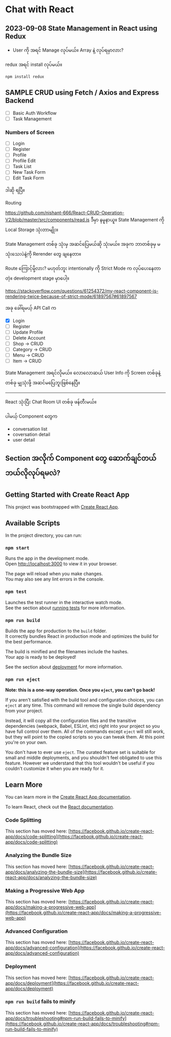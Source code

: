 # Chat with React


## 2023-09-08 State Management in React using Redux

- User ကို အရင် Manage လုပ်မယ်။ Array နဲ့ လုပ်ရမှာလား?

redux အရင် install လုပ်မယ်။

```bash
npm install redux
```


## SAMPLE CRUD using Fetch / Axios and Express Backend

- [ ] Basic Auth Workflow 
- [ ] Task Management

### Numbers of Screen

- [ ] Login
- [ ] Register
- [ ] Profile 
- [ ] Profile Edit
- [ ] Task List
- [ ] New Task Form
- [ ] Edit Task Form

ဒါဆို ရပြီ။

Routing 

https://github.com/nishant-666/React-CRUD-Operation-V2/blob/master/src/components/read.js ဒီမှာ နမူနာယူ။ State Management ကို Local Storage သုံးတာမျိုး။


State Management တစ်ခု သုံးမှ အဆင်ပြေမယ်ဆို သုံးမယ်။
အခုက ဘာတစ်ခုမှ မသုံးသေးပဲနဲ့ကို Rerender တွေ ချနေတာ။

Route ကြောင့်မို့လား?
မဟုတ်ဘူး intentionally ကို Strict Mode က လုပ်ပေးနေတာတဲ့။
development stage မှာပေါ့။

https://stackoverflow.com/questions/61254372/my-react-component-is-rendering-twice-because-of-strict-mode/61897567#61897567


အခု ခေါ်ရမယ့် API Call က

- [x] Login
- [ ] Register
- [ ] Update Profile
- [ ] Delete Account
- [ ] Shop -> CRUD
- [ ] Category -> CRUD 
- [ ] Menu -> CRUD
- [ ] Item -> CRUD

State Management အရင်လိုမယ်။
လောလောဆယ် User Info ကို Screen တစ်ခုနဲ့တစ်ခု မျှသုံးဖို့ အဆင်မပြေဘူးဖြစ်နေပြီ။

-----------------

React သုံးပြီး Chat Room UI တစ်ခု ဖန်တီးမယ်။

ပါမယ့် Component တွေက

- conversation list
- coversation detail
- user detail


## Section အလိုက် Component တွေ ဆောက်ချင်တယ် ဘယ်လိုလုပ်ရမလဲ?



## Getting Started with Create React App

This project was bootstrapped with [Create React App](https://github.com/facebook/create-react-app).

## Available Scripts

In the project directory, you can run:

### `npm start`

Runs the app in the development mode.\
Open [http://localhost:3000](http://localhost:3000) to view it in your browser.

The page will reload when you make changes.\
You may also see any lint errors in the console.

### `npm test`

Launches the test runner in the interactive watch mode.\
See the section about [running tests](https://facebook.github.io/create-react-app/docs/running-tests) for more information.

### `npm run build`

Builds the app for production to the `build` folder.\
It correctly bundles React in production mode and optimizes the build for the best performance.

The build is minified and the filenames include the hashes.\
Your app is ready to be deployed!

See the section about [deployment](https://facebook.github.io/create-react-app/docs/deployment) for more information.

### `npm run eject`

**Note: this is a one-way operation. Once you `eject`, you can't go back!**

If you aren't satisfied with the build tool and configuration choices, you can `eject` at any time. This command will remove the single build dependency from your project.

Instead, it will copy all the configuration files and the transitive dependencies (webpack, Babel, ESLint, etc) right into your project so you have full control over them. All of the commands except `eject` will still work, but they will point to the copied scripts so you can tweak them. At this point you're on your own.

You don't have to ever use `eject`. The curated feature set is suitable for small and middle deployments, and you shouldn't feel obligated to use this feature. However we understand that this tool wouldn't be useful if you couldn't customize it when you are ready for it.

## Learn More

You can learn more in the [Create React App documentation](https://facebook.github.io/create-react-app/docs/getting-started).

To learn React, check out the [React documentation](https://reactjs.org/).

### Code Splitting

This section has moved here: [https://facebook.github.io/create-react-app/docs/code-splitting](https://facebook.github.io/create-react-app/docs/code-splitting)

### Analyzing the Bundle Size

This section has moved here: [https://facebook.github.io/create-react-app/docs/analyzing-the-bundle-size](https://facebook.github.io/create-react-app/docs/analyzing-the-bundle-size)

### Making a Progressive Web App

This section has moved here: [https://facebook.github.io/create-react-app/docs/making-a-progressive-web-app](https://facebook.github.io/create-react-app/docs/making-a-progressive-web-app)

### Advanced Configuration

This section has moved here: [https://facebook.github.io/create-react-app/docs/advanced-configuration](https://facebook.github.io/create-react-app/docs/advanced-configuration)

### Deployment

This section has moved here: [https://facebook.github.io/create-react-app/docs/deployment](https://facebook.github.io/create-react-app/docs/deployment)

### `npm run build` fails to minify

This section has moved here: [https://facebook.github.io/create-react-app/docs/troubleshooting#npm-run-build-fails-to-minify](https://facebook.github.io/create-react-app/docs/troubleshooting#npm-run-build-fails-to-minify)
